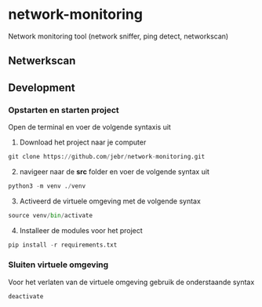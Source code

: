 # network-monitoring
Network monitoring tool (network sniffer, ping detect, networkscan)

## Netwerkscan


## Development

### Opstarten en starten project
Open de terminal en voer de volgende syntaxis uit

1. Download het project naar je computer 
   
```python
git clone https://github.com/jebr/network-monitoring.git
```
   
2. navigeer naar de **src** folder en voer de volgende syntax uit 

```python
python3 -m venv ./venv
```   

3. Activeerd de virtuele omgeving met de volgende syntax
   
```python
source venv/bin/activate
```
    
   
4. Installeer de modules voor het project
   
```python
pip install -r requirements.txt
```

### Sluiten virtuele omgeving
Voor het verlaten van de virtuele omgeving gebruik de onderstaande syntax

```python
deactivate
```